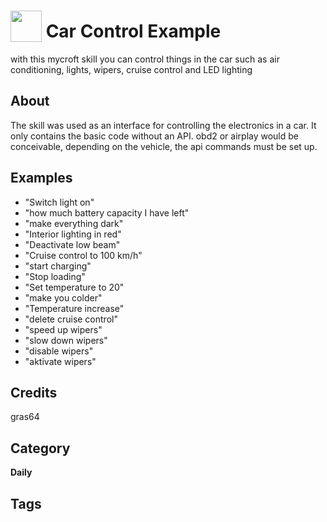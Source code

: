 # <img src="https://raw.githack.com/FortAwesome/Font-Awesome/master/svgs/solid/car-side.svg" card_color="#BDC3C7" width="50" height="50" style="vertical-align:bottom"/> Car Control Example
with this mycroft skill you can control things in the car such as air conditioning, lights, wipers, cruise control and LED lighting

## About
The skill was used as an interface for controlling the electronics in a car. It only contains the basic code without an API. obd2 or airplay would be conceivable, depending on the vehicle, the api commands must be set up.

## Examples
* "Switch light on"
* "how much battery capacity I have left"
* "make everything dark"
* "Interior lighting in red"
* "Deactivate low beam"
* "Cruise control to 100 km/h"
* "start charging"
* "Stop loading"
* "Set temperature to 20"
* "make you colder"
* "Temperature increase"
* "delete cruise control"
* "speed up wipers"
* "slow down wipers"
* "disable wipers"
* "aktivate wipers"

## Credits
gras64

## Category
**Daily**

## Tags

